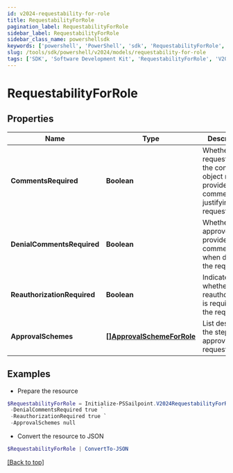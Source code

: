 ```yaml
---
id: v2024-requestability-for-role
title: RequestabilityForRole
pagination_label: RequestabilityForRole
sidebar_label: RequestabilityForRole
sidebar_class_name: powershellsdk
keywords: ['powershell', 'PowerShell', 'sdk', 'RequestabilityForRole', 'V2024RequestabilityForRole'] 
slug: /tools/sdk/powershell/v2024/models/requestability-for-role
tags: ['SDK', 'Software Development Kit', 'RequestabilityForRole', 'V2024RequestabilityForRole']
---
```



# RequestabilityForRole

## Properties

Name | Type | Description | Notes
------------ | ------------- | ------------- | -------------
**CommentsRequired** | **Boolean** | Whether the requester of the containing object must provide comments justifying the request | [optional] [default to $false]
**DenialCommentsRequired** | **Boolean** | Whether an approver must provide comments when denying the request | [optional] [default to $false]
**ReauthorizationRequired** | **Boolean** | Indicates whether reauthorization is required for the request. | [optional] [default to $false]
**ApprovalSchemes** | [**[]ApprovalSchemeForRole**](approval-scheme-for-role) | List describing the steps in approving the request | [optional] 

## Examples

- Prepare the resource
```powershell
$RequestabilityForRole = Initialize-PSSailpoint.V2024RequestabilityForRole  -CommentsRequired true `
 -DenialCommentsRequired true `
 -ReauthorizationRequired true `
 -ApprovalSchemes null
```

- Convert the resource to JSON
```powershell
$RequestabilityForRole | ConvertTo-JSON
```


[[Back to top]](#) 

